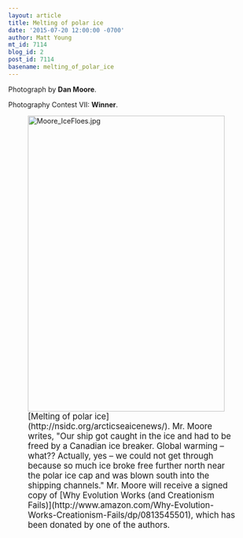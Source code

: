 ```yaml
---
layout: article
title: Melting of polar ice
date: '2015-07-20 12:00:00 -0700'
author: Matt Young
mt_id: 7114
blog_id: 2
post_id: 7114
basename: melting_of_polar_ice
---
```

Photograph by **Dan Moore**.

Photography Contest VII: **Winner**.


<figure>
<img src="http://pandasthumb.org/archives/2015/07/01/Moore_IceFloes.jpg" alt="Moore_IceFloes.jpg" width="400" height="600" />
<figcaption markdown="span">
<big>[Melting of polar ice](http://nsidc.org/arcticseaicenews/). Mr. Moore writes, "Our ship got caught in the ice and had to be freed by a Canadian ice breaker. Global warming &ndash; what?? Actually, yes &ndash; we could not get through because so much ice broke free further north near the polar ice cap and was blown south into the shipping channels." Mr. Moore will receive a signed copy of [Why Evolution Works (and Creationism Fails)](http://www.amazon.com/Why-Evolution-Works-Creationism-Fails/dp/0813545501), which has been donated by one of the authors.</big>

</figcaption>
</figure>

